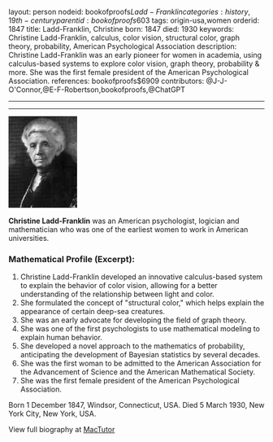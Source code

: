 layout: person
nodeid: bookofproofs$Ladd-Franklin
categories: history,19th-century
parentid: bookofproofs$603
tags: origin-usa,women
orderid: 1847
title: Ladd-Franklin, Christine
born: 1847
died: 1930
keywords: Christine Ladd-Franklin, calculus, color vision, structural color, graph theory, probability, American Psychological Association
description: Christine Ladd-Franklin was an early pioneer for women in academia, using calculus-based systems to explore color vision, graph theory, probability & more. She was the first female president of the American Psychological Association.
references: bookofproofs$6909
contributors: @J-J-O'Connor,@E-F-Robertson,bookofproofs,@ChatGPT

---



---

![Ladd-Franklin.jpg](https://github.com/bookofproofs/bookofproofs.github.io/blob/main/_sources/_assets/images/portraits/Ladd-Franklin.jpg?raw=true)

**Christine Ladd-Franklin** was an American psychologist, logician and mathematician who was one of the earliest women to work in American universities.

### Mathematical Profile (Excerpt):
1. Christine Ladd-Franklin developed an innovative calculus-based system to explain the behavior of color vision, allowing for a better understanding of the relationship between light and color. 
2. She formulated the concept of "structural color," which helps explain the appearance of certain deep-sea creatures. 
3. She was an early advocate for developing the field of graph theory. 
4. She was one of the first psychologists to use mathematical modeling to explain human behavior. 
5. She developed a novel approach to the mathematics of probability, anticipating the development of Bayesian statistics by several decades. 
6. She was the first woman to be admitted to the American Association for the Advancement of Science and the American Mathematical Society. 
7. She was the first female president of the American Psychological Association.

Born 1 December 1847, Windsor, Connecticut, USA. Died 5 March 1930, New York City, New York, USA.

View full biography at [MacTutor](https://mathshistory.st-andrews.ac.uk/Biographies/Ladd-Franklin/)
